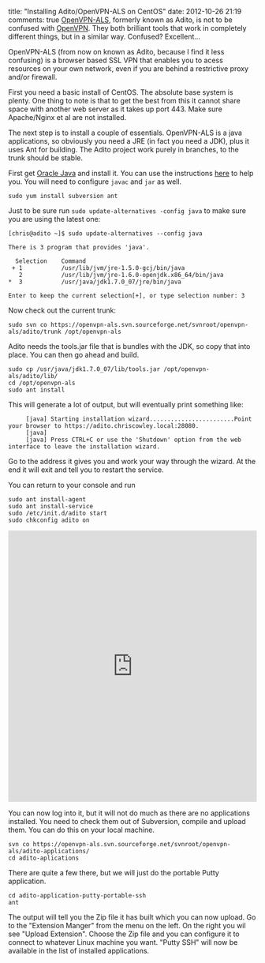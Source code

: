 title: "Installing Adito/OpenVPN-ALS on CentOS"
date: 2012-10-26 21:19
comments: true
[OpenVPN-ALS](https://sourceforge.net/projects/openvpn-als), formerly known as Adito, is not to be confused with [OpenVPN](https://www.openvpn.net). They both brilliant tools that work in completely different things, but in a similar way. Confused? Excellent...
<!-- more -->

OpenVPN-ALS (from now on known as Adito, because I find it less confusing) is a browser based SSL VPN that enables you to acess resources on your own network, even if you are behind a restrictive proxy and/or firewall.

First you need a basic install of CentOS. The absolute base system is plenty. One thing to note is that to get the best from this it cannot share space with another web server as it takes up port 443. Make sure Apache/Nginx et al are not installed.

The next step is to install a couple of essentials. OpenVPN-ALS is a java applications, so obviously you need a JRE (in fact you need a JDK), plus it uses Ant for building. The Adito project work purely in branches, to the trunk should be stable. 

First get [Oracle Java](www.oracle.com) and install it. You can use the instructions [here](https://www.if-not-true-then-false.com/2010/install-sun-oracle-java-jdk-jre-6-on-fedora-centos-red-hat-rhel/) to help you. You will need to configure `javac` and `jar` as well.

```
sudo yum install subversion ant 
```

Just to be sure run `sudo update-alternatives -config java` to make sure you are using the latest one:
```
[chris@adito ~]$ sudo update-alternatives --config java

There is 3 program that provides 'java'.

  Selection    Command
 + 1           /usr/lib/jvm/jre-1.5.0-gcj/bin/java
   2           /usr/lib/jvm/jre-1.6.0-openjdk.x86_64/bin/java
*  3           /usr/java/jdk1.7.0_07/jre/bin/java

Enter to keep the current selection[+], or type selection number: 3  
```

Now check out the current trunk:
```
sudo svn co https://openvpn-als.svn.sourceforge.net/svnroot/openvpn-als/adito/trunk /opt/openvpn-als
```
Adito needs the tools.jar file that is bundles with the JDK, so copy that into place. You can then go ahead and build.
```
sudo cp /usr/java/jdk1.7.0_07/lib/tools.jar /opt/openvpn-als/adito/lib/
cd /opt/openvpn-als
sudo ant install
```
This will generate a lot of output, but will eventually print something like:
```
     [java] Starting installation wizard........................Point your browser to https://adito.chriscowley.local:28080. 
     [java] 
     [java] Press CTRL+C or use the 'Shutdown' option from the web interface to leave the installation wizard.
```
Go to the address it gives you and work your way through the wizard. At the end it will exit and tell you to restart the service.

You can return to your console and run
```
sudo ant install-agent
sudo ant install-service
sudo /etc/init.d/adito start
sudo chkconfig adito on
```

<iframe class="imgur-album" width="100%" height="550" frameborder="0" src="https://imgur.com/a/yIVhT/embed"></iframe>

You can now log into it, but it will not do much as there are no applications installed. You need to check them out of Subversion, compile and upload them. You can do this on your local machine.

```
svn co https://openvpn-als.svn.sourceforge.net/svnroot/openvpn-als/adito-applications/
cd adito-aplications
```

There are quite a few there, but we will just do the portable Putty application.

```
cd adito-application-putty-portable-ssh
ant
```

The output will tell you the Zip file it has built which you can now upload. Go to the "Extension Manger" from the menu on the left. On the right you wil see "Upload Extension". Choose the Zip file and you can configure it to connect to whatever Linux machine you want. "Putty SSH" will now be available in the list of installed applications.

